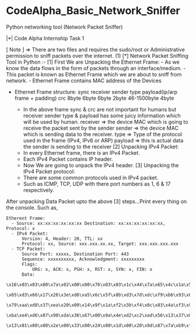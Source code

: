 # CodeAlpha_Basic_Network_Sniffer
Python networking tool (Network Packet Sniffer)

|*| Code Alpha Internship Task 1

[ Note ] => There are two files and requires the sudo/root or Administrative permission to sniff packets over the internet.
          (1) 
[*] Network Packet Sniffing Tool in Python :-
  [1] First We are Unpacking the Ethernet Frame:
    - As we know the data flows in the form of packets through an interface/medium.
    - This packet is known as Ethernet Frame which we are about to sniff from network.
    - Ethernet Frame contains MAC address of the Devices

  * Ethernet Frame structure:
        sync    receiver    sender      type    payload(ip/arp frame + padding)     crc
       8byte    6byte       6byte       2byte           46-1500byte                 4byte
    
    - In the above frame sync & crc are not important for humans but receiver sender type & payload has some juicy information which will be used by human.
      receiver => the device MAC which is going to receive the packet sent by the sender
      sender => the device MAC which is sending data to the receiver.
      type => Type of the protocol used in the frame (IPv4, IPv6 or ARP)
      payload => this is actual data the sender is sending to the receiver
  [2] Unpacking IPv4 Packet:
    - In every Ethernet frame, there is an IPv4 Packet.
    - Each IPv4 Packet contains IP header.
    - Now We are going to unpack the IPv4 header.
  [3] Unpacking the IPv4 Packet protocol:
    - There are some common protocols used in IPv4 packet.
    - Such as ICMP, TCP, UDP with there port numbers as 1, 6 & 17 respectively.

  After unpacking Data Packet upto the above [3] steps...Print every thing on the console.
  Such as,
   
    
    Etherent Frame:
      - Source: xx:xx:xx:xx:xx:xx Destination: xx:xx:xx:xx:xx:xx, Protocol: x
      - IPv4 Packet:
          Version: 4, Header: 20, TTL: xx
          Protocol: xx, Source: xxx.xxx.xx.xx, Target: xxx.xxx.xxx.xxx
      - TCP Packet:
          Source Port: xxxxx, Destination Port: 443
          Sequence: xxxxxxxxxx, Acknowledgment: xxxxxxxxx
          Flags: 
              URG: x, ACK: x, PSH: x, RST: x, SYN: x, FIN: x
          Data:
              \x16\x03\x03\x00\x7a\x02\x00\x00\x76\x03\x03\x1c\x44\x7a\x65\x4c\x1a\x5b\x84
                         \x65\xd3\x66\x17\x26\x3e\xd6\xa5\x6c\x5f\x8b\xd3\x7d\xdc\xf9\xb6\x93\x84\xb0
                         \x79\xaa\xd8\x37\xea\x20\x09\x14\x9f\x1a\xf2\x3b\xf4\x0c\x83\x4a\xf3\x92\xf4
                         \xba\xe4\xd6\x87\x90\xda\x36\x67\x00\x9a\x4e\xd2\xc2\xad\x56\x13\x37\x0e\xbe
                         \x13\x01\x00\x00\x2e\x00\x33\x00\x24\x00\x1d\x00\x20\x9d\x87\x7a\xb9\xfd\xa7


